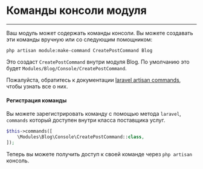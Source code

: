 # Команды консоли модуля #
------------

Ваш модуль может содержать команды консоли. Вы можете создавать эти команды вручную или со следующим помощником:
```shell
php artisan module:make-command CreatePostCommand Blog
```

Это создаст `CreatePostCommand` внутри модуля Blog. По умолчанию это будет `Modules/Blog/Console/CreatePostCommand`.

Пожалуйста, обратитесь к документации [laravel artisan commands](https://laravel.com/docs/artisan), чтобы узнать все о них.

#### Регистрация команды ####

Вы можете зарегистрировать команду с помощью метода `laravel`, `commands` который доступен внутри класса поставщика услуг.
```php
$this->commands([
    \Modules\Blog\Console\CreatePostCommand::class,
]);
```
Теперь вы можете получить доступ к своей команде через `php artisan` консоль.